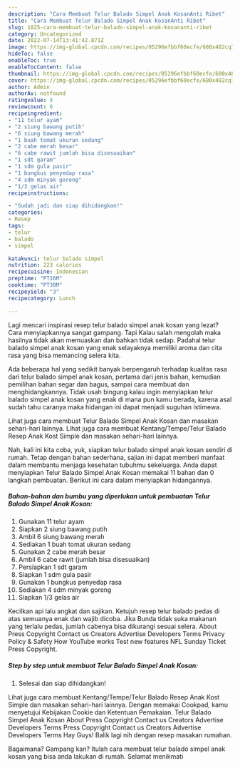 ```yaml
---
description: "Cara Membuat Telur Balado Simpel Anak KosanAnti Ribet"
title: "Cara Membuat Telur Balado Simpel Anak KosanAnti Ribet"
slug: 1825-cara-membuat-telur-balado-simpel-anak-kosananti-ribet
category: Uncategorized
date: 2022-07-14T13:41:42.871Z
image: https://img-global.cpcdn.com/recipes/05296efbbf60ecfe/680x482cq70/telur-balado-simpel-anak-kosan-foto-resep-utama.jpg
hideToc: false
enableToc: true
enableTocContent: false
thumbnail: https://img-global.cpcdn.com/recipes/05296efbbf60ecfe/680x482cq70/telur-balado-simpel-anak-kosan-foto-resep-utama.jpg
cover: https://img-global.cpcdn.com/recipes/05296efbbf60ecfe/680x482cq70/telur-balado-simpel-anak-kosan-foto-resep-utama.jpg
author: Admin
authorAv: notfound
ratingvalue: 5
reviewcount: 6
recipeingredient:
- "11 telur ayam"
- "2 siung bawang putih"
- "6 siung bawang merah"
- "1 buah tomat ukuran sedang"
- "2 cabe merah besar"
- "6 cabe rawit jumlah bisa disesuaikan"
- "1 sdt garam"
- "1 sdm gula pasir"
- "1 bungkus penyedap rasa"
- "4 sdm minyak goreng"
- "1/3 gelas air"
recipeinstructions:

- "Sudah jadi dan siap dihidangkan!"
categories:
- Resep
tags:
- telur
- balado
- simpel

katakunci: telur balado simpel 
nutrition: 223 calories
recipecuisine: Indonesian
preptime: "PT16M"
cooktime: "PT30M"
recipeyield: "3"
recipecategory: Lunch

---
```



Lagi mencari inspirasi resep telur balado simpel anak kosan yang lezat? Cara menyiapkannya sangat gampang. Tapi Kalau salah mengolah maka hasilnya tidak akan memuaskan dan bahkan tidak sedap. Padahal telur balado simpel anak kosan yang enak selayaknya memiliki aroma dan cita rasa yang bisa memancing selera kita.


Ada beberapa hal yang sedikit banyak berpengaruh terhadap kualitas rasa dari telur balado simpel anak kosan, pertama dari jenis bahan, kemudian pemilihan bahan segar dan bagus, sampai cara membuat dan menghidangkannya. Tidak usah bingung kalau ingin menyiapkan telur balado simpel anak kosan yang enak di mana pun kamu berada, karena asal sudah tahu caranya maka hidangan ini dapat menjadi suguhan istimewa.

Lihat juga cara membuat Telur Balado Simpel Anak Kosan dan masakan sehari-hari lainnya. Lihat juga cara membuat Kentang/Tempe/Telur Balado Resep Anak Kost Simple dan masakan sehari-hari lainnya.


Nah, kali ini kita coba, yuk, siapkan telur balado simpel anak kosan sendiri di rumah. Tetap dengan bahan sederhana, sajian ini dapat memberi manfaat dalam membantu menjaga kesehatan tubuhmu sekeluarga. Anda dapat menyiapkan Telur Balado Simpel Anak Kosan memakai 11 bahan dan 0 langkah pembuatan. Berikut ini cara dalam menyiapkan hidangannya.

<!--inarticleads1-->

##### Bahan-bahan dan bumbu yang diperlukan untuk pembuatan Telur Balado Simpel Anak Kosan:

1. Gunakan 11 telur ayam
1. Siapkan 2 siung bawang putih
1. Ambil 6 siung bawang merah
1. Sediakan 1 buah tomat ukuran sedang
1. Gunakan 2 cabe merah besar
1. Ambil 6 cabe rawit (jumlah bisa disesuaikan)
1. Persiapkan 1 sdt garam
1. Siapkan 1 sdm gula pasir
1. Gunakan 1 bungkus penyedap rasa
1. Sediakan 4 sdm minyak goreng
1. Siapkan 1/3 gelas air


Kecilkan api lalu angkat dan sajikan. Ketujuh resep telur balado pedas di atas semuanya enak dan wajib dicoba. Jika Bunda tidak suka makanan yang terlalu pedas, jumlah cabenya bisa dikurangi sesuai selera. About Press Copyright Contact us Creators Advertise Developers Terms Privacy Policy &amp; Safety How YouTube works Test new features NFL Sunday Ticket Press Copyright. 

<!--inarticleads2-->

##### Step by step untuk membuat Telur Balado Simpel Anak Kosan:


1. Selesai dan siap dihidangkan!

Lihat juga cara membuat Kentang/Tempe/Telur Balado Resep Anak Kost Simple dan masakan sehari-hari lainnya. Dengan memakai Cookpad, kamu menyetujui Kebijakan Cookie dan Ketentuan Pemakaian. Telur Balado Simpel Anak Kosan About Press Copyright Contact us Creators Advertise Developers Terms Press Copyright Contact us Creators Advertise Developers Terms Hay Guys! Balik lagi nih dengan resep masakan rumahan. 

Bagaimana? Gampang kan? Itulah cara membuat telur balado simpel anak kosan yang bisa anda lakukan di rumah. Selamat menikmati
